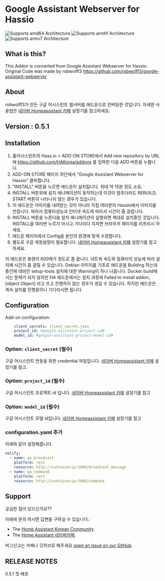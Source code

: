 # Google Assistant Webserver for Hassio

![Supports amd64 Architecture][amd64-shield] ![Supports armhf Architecture][armhf-shield] ![Supports armv7 Architecture][armv7-shield] 

## What is this?

This Addon is converted from Google Assistant Webserver for Hassio. Original Code was made by robwolff3
https://github.com/robwolff3/google-assistant-webserver


## About
robwolff3가 만든 구글 어시스턴트 웹서버를 애드온으로 컨버팅한 것입니다. 
자세한 사용법은 [네이버 Homeassistant 카페](https://cafe.naver.com/koreassistant/661) 설정기를 참고하세요. 

## Version : 0.5.1

## Installation

1. 홈어시스턴트의 Hass.io > ADD-ON STORE에서 Add new repository by URL에 https://github.com/HAKorea/addons 를 입력한 다음 ADD 버튼을 누릅니다.
2. ADD-ON STORE 페이지 하단에서 "Google Assistant Webserver for Hassio" 클릭합니다.
3. "INSTALL" 버튼을 누르면 애드온이 설치됩니다. 최대 약 15분 정도 소요. 
4. INSTALL 버튼위에 설치 애니메이션이 동작하는데 이것이 멈추더라도 REBUILD, START 버튼이 나타나지 않는 경우가 있습니다.
5. 이 애드온은 이미지를 내려받는 것이 아니라 직접 여러분의 Hassio에서 이미지를 만듭니다. 따라서 컴퓨터성능과 인터넷 속도에 따라서 시간이 좀 걸립니다. 
6. INSTALL 버튼을 누른다음 설치 애니메이션이 실행되면 제대로 설치중인 것입니다. INSTALL을 여러번 누르지 마시고 기다리다 지치면 브라우저 페이지를 리프리시 하세요. 
7. 애드온 페이지에서 Config을 본인의 환경에 맞게 수정합니다.
8. 별도로 구글 계정설정이 필요합니다. [네이버 Homeassistant 카페](https://cafe.naver.com/koreassistant/661) 설정기를 참고하세요. 

이 애드온은 용량이 600메가 정도로 좀 큽니다. 네트웍 속도와 컴퓨터의 성능에 따라 설치에 시간이 좀 걸릴 수 있습니다. Debian 이미지를 기초로 애드온을 Building 하는데 중간에 데비안 setup-tools 설치에 대한 Warning이 하나 나옵니다. Docker build에서는 문제가 되지 않지만 HA 애드온에서는 설치 과정에  Failed to install addon, [object Object] 라고 뜨고 진행하지 않는 경우가 생길 수 있습니다. 하지만 애드온은 계속 설치를 진행중이니 기다리시면 됩니다. 

## Configuration

Add-on configuration:

```yaml
    client_secrets: client_secret.json
    project_id: #google-assistant-project-id#
    model_id: #google-assistant-project-model-id#
```

### Option: `client_secret` (필수)
구글 어시스턴트 연동을 위한 credential 파일입니다. [네이버 Homeassistant 카페](https://cafe.naver.com/koreassistant/661) 설정기를 참고.

### Option: `project_id` (필수)
구글 어시스턴트 프로젝트 id 입니다. [네이버 Homeassistant 카페](https://cafe.naver.com/koreassistant/661) 설정기를 참고

### Option: `model_id` (필수)
구글 어시스턴트 모델 id입니다. [네이버 Homeassistant 카페](https://cafe.naver.com/koreassistant/661) 설정기를 참고

### configuration.yaml 추가
아래와 같이 설정해줍니다.

```yaml
notify:
  - name: ga_broadcast
    platform: rest
    resource: http://containerip:5000/broadcast_message
  - name: ga_command
    platform: rest
    resource: http://containerip:5000/command
```

## Support

궁금한 점이 있으신가요??

아래에 문의 하시면 답변을 구하실 수 있습니다.:

- The [Home Assistant Korean Community][github].
- The [Home Assistant 네이버카페][forum].

버그신고는 카페나 깃허브로 해주세요 [open an issue on our GitHub][issue].

## RELEASE NOTES

0.5.1 첫 배포


[forum]: https://cafe.naver.com/koreassistant
[github]: https://github.com/HAKorea/addons
[issue]: https://github.com/zooil/wallpad/issues
[aarch64-shield]: https://img.shields.io/badge/aarch64-yes-green.svg
[amd64-shield]: https://img.shields.io/badge/amd64-yes-green.svg
[armhf-shield]: https://img.shields.io/badge/armhf-yes-green.svg
[armv7-shield]: https://img.shields.io/badge/armv7-yes-green.svg
[i386-shield]: https://img.shields.io/badge/i386-yes-green.svg

